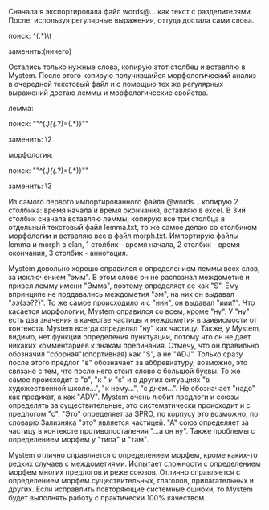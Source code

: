 Сначала я экспортировала файл words@... как текст с разделителями. После, используя регулярные выражения, оттуда достала сами слова.

поиск: ^(.*)\t

заменить:(ничего)

Остались только нужные слова, копирую этот столбец и вставляю в Mystem. После этого копирую получившийся морфологический анализ в очередной текстовый файл и с помощью тех же регулярных выражений достаю леммы и морфологические свойства.


лемма:

поиск: ""^(.*)\{(.*?)\=(.*)\}""

заменить: \2

морфология:

поиск: ""^(.*)\{(.*?)\=(.*)\}""

заменить: \3

Из самого первого импортированного файла @words... копирую 2 столбика: время начала и время окончания, вставляю в excel. В 3ий столбик сначала вставляю леммы, копирую все три столбца в отдельный текстовый файл lemma.txt, то же самое делаю со столбиком морфологии и вставляю все в файл morph.txt.
Импортирую файлы lemma и morph в elan, 1 столбик - время начала, 2 столбик - время окончания, 3 столбик - аннотация.


Mystem довольно хорошо справился с определением леммы всех слов, за исключением "эмм". В этом слове он не распознал междометие и привел лемму имени "Эмма", поэтому определяет ее как "S". Ему впринципе не поддавались междометия "эм", на них он выдавал "ээ{ээ??}".
То же самое происходило и с "иии", он выдавал "иии?".
Что касается морфологии, Mystem справился со всем, кроме "ну". У "ну" есть два значения в качестве частицы и междометия в заивисмости от контекста. Mystem всегда определял "ну" как частицу. Также, у  Mystem, видимо, нет функции определения пунктуации, потому что он не дает никаких комментариев к знакам препинания. Отмечу, что он правильно обозначил "сборная"(спортивная) как "S", а не "ADJ". Только сразу после этого предлог "в" обозначает за аббревиатуру, возможно, это связано с тем, что после него стоит слово с большой буквы. То же самое происходит с "в", "к " и "с" и в других ситуациях "в художественной школе...", "к нему...", "с днем...". Не обозначает "надо" как предикат, а как "ADV". Mystem очень любит предлоги и союзы определять за существительные, это систематически происходит и с предлогом "с". "Это" определяет за SPRO, по корпусу это возможно, по словарю Зализняка "это" является частицей. "А" союз определяет за частицу в контексте противопосталения "...а он ну". Также проблемы с определением морфем у "типа" и "там".

Mystem отлично справляется с определением морфем, кроме каких-то редких случаев с междометиями. Испытает сложности с определением морфем многих предлогов и реже союзов. Отлично справляется с определением морфем существительных, глаголов, прилагательных и других. Если исправлить повторяющие системные ошибки, то Mystem будет выполнять работу с практически 100% качеством.
